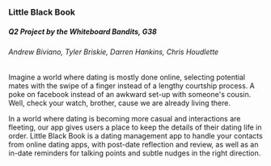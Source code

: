 <h3>Little Black Book</h3>
<h5>Q2 Project by the Whiteboard Bandits, G38 </h5>
<h6>Andrew Biviano, Tyler Briskie, Darren Hankins, Chris Houdlette </h6>

<p>Imagine a world where dating is mostly done online, selecting potential mates with the swipe of a finger instead of a lengthy courtship process.  A poke on facebook instead of an awkward set-up with someone's cousin.  Well, check your watch, brother, cause we are already living there.</p>

<p>In a world where dating is becoming more casual and interactions are fleeting, our app gives users a place to keep the details of their dating life in order.  Little Black Book is a dating management app to handle your contacts from online dating apps, with post-date reflection and review, as well as an in-date reminders for talking points and subtle nudges in the right direction.</p>

